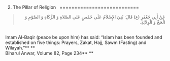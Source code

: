 2. The Pillar of Religion  
===========================

<blockquote dir="rtl">
  <p>
عَنْ أَبِي جَعْفَرٍ (ع) قَالَ: بُنِيَ الإِِسْلاَمُ عَلَى خَمْسٍ عَلى
الصَّلاةِ وَ الزَّكَاةِ وَ الصَّوْمِ وَ الْحَجِّ وَ الْوِلاَيَةِ.
  </p>
</blockquote>

   
 Imam Al-Baqir (peace be upon him) has said: “Islam has been founded and
established on five things: Prayers, Zakat, Hajj, Sawm (Fasting) and
Wilayah.”** **  
 Biharul Anwar, Volume 82, Page 234** **


